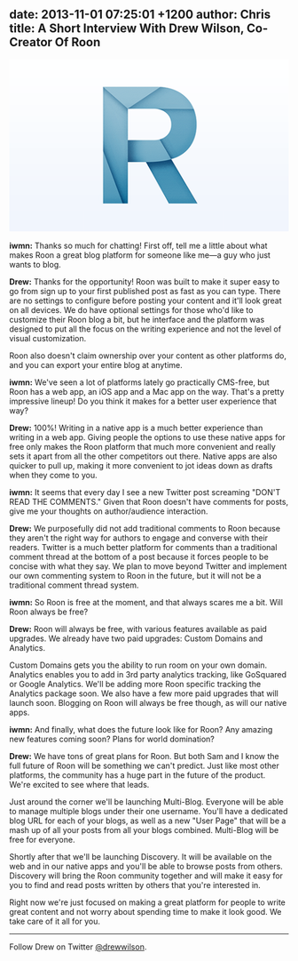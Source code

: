 date: 2013-11-01 07:25:01 +1200
author: Chris
title: A Short Interview With Drew Wilson, Co-Creator Of Roon
----

![roon-520.png](/media/2013-11-01-roon-520.png)

<!-- excerpt -->

**iwmn:** Thanks so much for chatting! First off, tell me a little about what makes Roon a great blog platform for someone like me—a guy who just wants to blog.

**Drew:** Thanks for the opportunity! Roon was built to make it super easy to go from sign up to your first published post as fast as you can type. There are no settings to configure before posting your content and it'll look great on all devices. We do have optional settings for those who'd like to customize their Roon blog a bit, but he interface and the platform was designed to put all the focus on the writing experience and not the level of visual customization. 

Roon also doesn't claim ownership over your content as other platforms do, and you can export your entire blog at anytime.

<!-- /excerpt -->

**iwmn:** We've seen a lot of platforms lately go practically CMS-free, but Roon has a web app, an iOS app and a Mac app on the way. That's a pretty impressive lineup! Do you think it makes for a better user experience that way?

**Drew:** 100%! Writing in a native app is a much better experience than writing in a web app. Giving people the options to use these native apps for free only makes the Roon platform that much more convenient and really sets it apart from all the other competitors out there. Native apps are also quicker to pull up, making it more convenient to jot ideas down as drafts when they come to you. 

**iwmn:** It seems that every day I see a new Twitter post screaming "DON'T READ THE COMMENTS." Given that Roon doesn't have comments for posts, give me your thoughts on author/audience interaction.

**Drew:** We purposefully did not add traditional comments to Roon because they aren't the right way for authors to engage and converse with their readers. Twitter is a much better platform for comments than a traditional comment thread at the bottom of a post because it forces people to be concise with what they say. We plan to move beyond Twitter and implement our own commenting system to Roon in the future, but it will not be a traditional comment thread system.

**iwmn:** So Roon is free at the moment, and that always scares me a bit. Will Roon always be free?

**Drew:** Roon will always be free, with various features available as paid upgrades. We already have two paid upgrades: Custom Domains and Analytics.

Custom Domains gets you the ability to run room on your own domain. Analytics enables you to add in 3rd party analytics tracking, like GoSquared or Google Analytics. We'll be adding more Roon specific tracking the Analytics package soon. We also have a few more paid upgrades that will launch soon. Blogging on Roon will always be free though, as will our native apps.

**iwmn:** And finally, what does the future look like for Roon? Any amazing new features coming soon? Plans for world domination?

**Drew:** We have tons of great plans for Roon. But both Sam and I know the full future of Roon will be something we can't predict. Just like most other platforms, the community has a huge part in the future of the product. We're excited to see where that leads. 

Just around the corner we'll be launching Multi-Blog. Everyone will be able to manage multiple blogs under their one username. You'll have a dedicated blog URL for each of your blogs, as well as a new "User Page" that will be a mash up of all your posts from all your blogs combined. Multi-Blog will be free for everyone. 

Shortly after that we'll be launching Discovery. It will be available on the web and in our native apps and you'll be able to browse posts from others. Discovery will bring the Roon community together and will make it easy for you to find and read posts written by others that you're interested in.

Right now we're just focused on making a great platform for people to write great content and not worry about spending time to make it look good. We take care of it all for you. 

***

Follow Drew on Twitter [@drewwilson](https://twitter.com/drewwilson).
